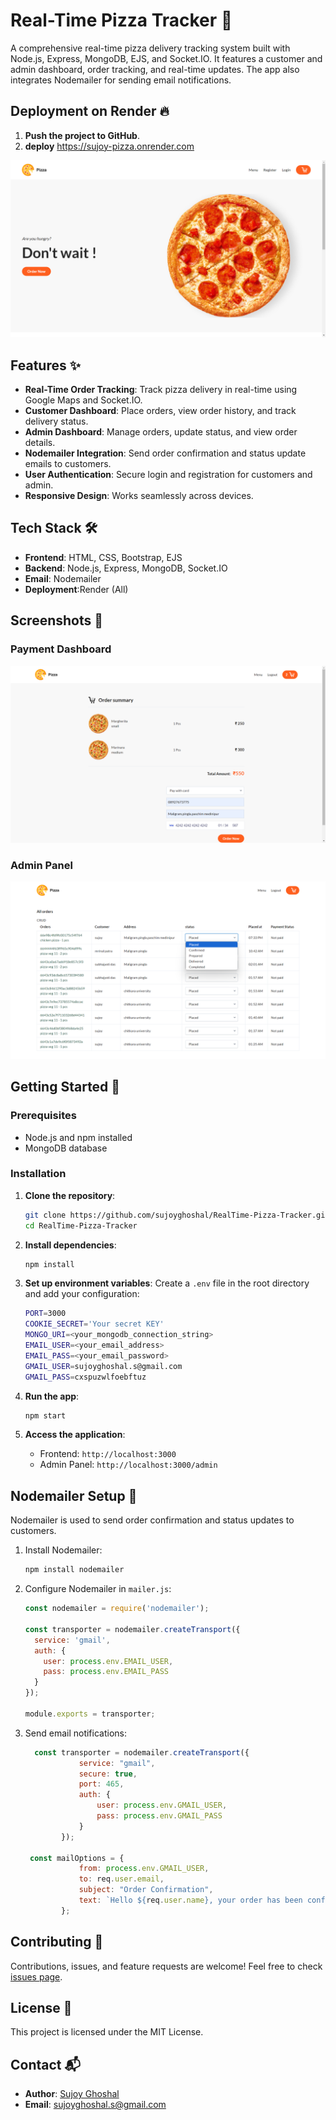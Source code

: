 # Real-Time Pizza Tracker 🍕

A comprehensive real-time pizza delivery tracking system built with Node.js, Express, MongoDB, EJS, and Socket.IO. It features a customer and admin dashboard, order tracking, and real-time updates. The app also integrates Nodemailer for sending email notifications.

## Deployment on Render 🔥

1. **Push the project to GitHub**.
2. **deploy** https://sujoy-pizza.onrender.com

![Real-Time Pizza Tracker](./images/dashboard.png)

## Features ✨

- **Real-Time Order Tracking**: Track pizza delivery in real-time using Google Maps and Socket.IO.
- **Customer Dashboard**: Place orders, view order history, and track delivery status.
- **Admin Dashboard**: Manage orders, update status, and view order details.
- **Nodemailer Integration**: Send order confirmation and status update emails to customers.
- **User Authentication**: Secure login and registration for customers and admin.
- **Responsive Design**: Works seamlessly across devices.

## Tech Stack 🛠️

- **Frontend**: HTML, CSS, Bootstrap, EJS
- **Backend**: Node.js, Express, MongoDB, Socket.IO
- **Email**: Nodemailer
- **Deployment**:Render (All)

## Screenshots 📸

### Payment Dashboard
![Customer Dashboard](./images/payament.png)

### Admin Panel
![Admin Panel](./images/admin.png)

## Getting Started 🚀

### Prerequisites

- Node.js and npm installed
- MongoDB database

### Installation

1. **Clone the repository**:

    ```bash
    git clone https://github.com/sujoyghoshal/RealTime-Pizza-Tracker.git
    cd RealTime-Pizza-Tracker
    ```

2. **Install dependencies**:

    ```bash
    npm install
    ```

3. **Set up environment variables**:
   Create a `.env` file in the root directory and add your configuration:

    ```bash
    PORT=3000
    COOKIE_SECRET='Your secret KEY'
    MONGO_URI=<your_mongodb_connection_string>
    EMAIL_USER=<your_email_address>
    EMAIL_PASS=<your_email_password>
    GMAIL_USER=sujoyghoshal.s@gmail.com
    GMAIL_PASS=cxspuzwlfoebftuz
    ```

4. **Run the app**:

    ```bash
    npm start
    ```

5. **Access the application**:

    - Frontend: `http://localhost:3000`
    - Admin Panel: `http://localhost:3000/admin`

## Nodemailer Setup 📧

Nodemailer is used to send order confirmation and status updates to customers.

1. Install Nodemailer:

    ```bash
    npm install nodemailer
    ```

2. Configure Nodemailer in `mailer.js`:

    ```javascript
    const nodemailer = require('nodemailer');

    const transporter = nodemailer.createTransport({
      service: 'gmail',
      auth: {
        user: process.env.EMAIL_USER,
        pass: process.env.EMAIL_PASS
      }
    });

    module.exports = transporter;
    ```

3. Send email notifications:

    ```javascript
      const transporter = nodemailer.createTransport({
                service: "gmail",
                secure: true,
                port: 465,
                auth: {
                    user: process.env.GMAIL_USER,
                    pass: process.env.GMAIL_PASS
                }
            });

     const mailOptions = {
                from: process.env.GMAIL_USER,
                to: req.user.email,
                subject: "Order Confirmation",
                text: `Hello ${req.user.name}, your order has been confirmed! Order ID: ${order._id}` 
            };
    ```

## Contributing 🤝

Contributions, issues, and feature requests are welcome! Feel free to check [issues page](https://github.com/sujoyghoshal/RealTime-Pizza-Tracker/issues).

## License 📄

This project is licensed under the MIT License.

## Contact 📬

- **Author**: [Sujoy Ghoshal](https://github.com/sujoyghoshal)
- **Email**: sujoyghoshal.s@gmail.com
